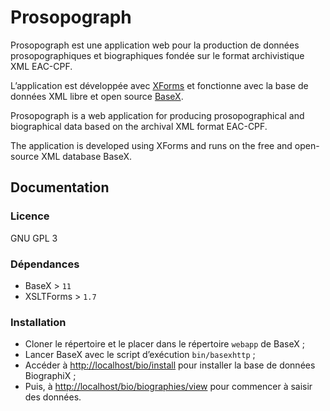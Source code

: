 # Prosopograph

Prosopograph est une application web pour la production de données prosopographiques et biographiques fondée sur le format archivistique XML EAC-CPF.

L’application est développée avec [XForms](https://www.w3.org/TR/xforms11/) et fonctionne avec la base de données XML libre et open source [BaseX](https://basex.org).

Prosopograph is a web application for producing prosopographical and biographical data based on the archival XML format EAC-CPF.

The application is developed using XForms and runs on the free and open-source XML database BaseX.

## Documentation

### Licence
GNU GPL 3

### Dépendances
- BaseX > `11`
- XSLTForms > `1.7`

### Installation
- Cloner le répertoire et le placer dans le répertoire `webapp` de BaseX ;
- Lancer BaseX avec le script d’exécution `bin/basexhttp` ;
- Accéder à [http://localhost/bio/install](http://localhost/bio/install) pour installer la base de données BiographiX ;
- Puis, à [http://localhost/bio/biographies/view](http://localhost/bio/biographies/view) pour commencer à saisir des données.
